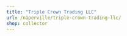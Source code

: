 ```yaml
---
title: "Triple Crown Trading LLC"
url: /naperville/triple-crown-trading-llc/
shop: collector
---
```

